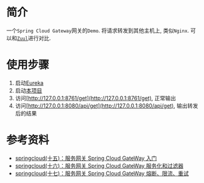 # 简介
一个`Spring Cloud Gateway`网关的`Demo`. 将请求转发到其他主机上, 类似`Nginx`.
可以和[`Zuul`](../ahao-spring-cloud-zuul)进行对比.

# 使用步骤
1. 启动[Eureka](../ahao-spring-cloud-eureka/ahao-spring-cloud-eureka-server/src/main/java/moe/ahao/spring/cloud/eureka/EurekaServerApplication.java)
1. 启动[本项目](src/main/java/moe/ahao/spring/cloud/Starter.java)
1. 访问[http://127.0.0.1:8761/get](http://127.0.0.1:8761/get), 正常输出
1. 访问[http://127.0.0.1:8080/api/get](http://127.0.0.1:8080/api/get), 输出转发后的结果

# 参考资料
- [springcloud(十五)：服务网关 Spring Cloud GateWay 入门](http://www.ityouknow.com/springcloud/2018/12/12/spring-cloud-gateway-start.html)
- [springcloud(十六)：服务网关 Spring Cloud GateWay 服务化和过滤器](http://www.ityouknow.com/springcloud/2019/01/19/spring-cloud-gateway-service.html)
- [springcloud(十七)：服务网关 Spring Cloud GateWay 熔断、限流、重试](http://www.ityouknow.com/springcloud/2019/01/26/spring-cloud-gateway-limit.html)
